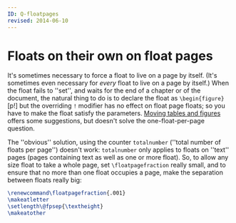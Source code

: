 ```yaml
---
ID: Q-floatpages
revised: 2014-06-10
---
```

# Floats on their own on float pages

It's sometimes necessary to force a float to live on a page by itself.
(It's sometimes even necessary for _every_ float to live on a
page by itself.)  When the float fails to ''set'', and waits for the end
of a chapter or of the document, the natural thing to do is to declare
the float as
  `\begin{figure}`[p!]
but the overriding `!` modifier has no effect on float page floats; so
you have to make the float satisfy the parameters.
[Moving tables and figures](./FAQ-floats.html) offers some
suggestions, but doesn't solve the one-float-per-page question.

The ''obvious'' solution, using the counter `totalnumber`
(''total number of floats per page'') doesn't work:
`totalnumber` only applies to floats on ''text'' pages (pages
containing text as well as one or more float).  So, to allow any
size float to take a whole page, set `\floatpagefraction` really
small, and to ensure that no more than one float occupies a page, make
the separation between floats really big:
```latex
\renewcommand\floatpagefraction{.001}
\makeatletter
\setlength\@fpsep{\textheight}
\makeatother
```

